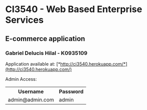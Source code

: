 # CI3540 - Web Based Enterprise Services
## E-commerce application
### Gabriel Delucis Hilal - K0935109
Application available at: [*http://ci3540.herokuapp.com/*](http://ci3540.herokuapp.com/)

Admin Access:
<table>
  <tr>
    <th>Username</th><th>Password</th>
  </tr>
  <tr>
    <td>admin@admin.com</td><td>admin</td>
  </tr>
</table>

